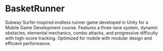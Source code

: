 # BasketRunner
Subway Surfer-inspired endless runner game developed in Unity for a Mobile Game Development course. Features a three-lane system, dynamic obstacles, elemental mechanics, combo attacks, and progressive difficulty with high-score tracking. Optimized for mobile with modular design and efficient performance.
